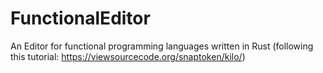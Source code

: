 # FunctionalEditor
An Editor for functional programming languages written in Rust (following this tutorial: https://viewsourcecode.org/snaptoken/kilo/)
